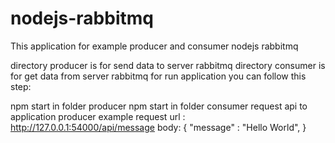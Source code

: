 # nodejs-rabbitmq
This application for example producer and consumer nodejs rabbitmq

directory producer is for send data to server rabbitmq
directory consumer is for get data from server rabbitmq
for run application you can follow this step:

npm start in folder producer
npm start in folder consumer
request api to application producer
example request
url : http://127.0.0.1:54000/api/message
body: { "message" : "Hello World", }
